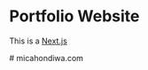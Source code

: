# Portfolio Website 
This is a [Next.js](https://nextjs.org) 

#   m i c a h o n d i w a . c o m 
 
 
